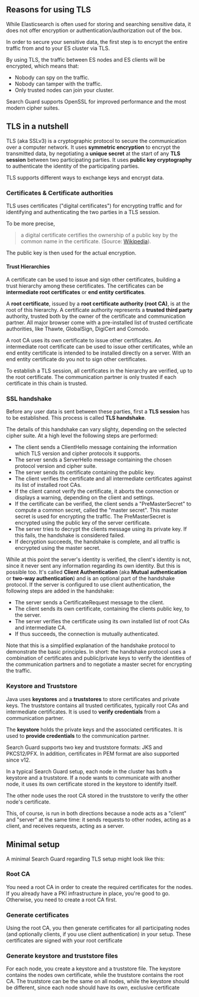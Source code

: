 <!---
Copryight 2017 floragunn UG (haftungsbeschränkt)
-->

## Reasons for using TLS

While Elasticsearch is often used for storing and searching sensitive data, it does not offer encryption or authentication/authorization out of the box.

In order to secure your sensitive data, the first step is to encrypt the entire traffic from and to your ES cluster via TLS.

By using TLS, the traffic between ES nodes and ES clients will be encrypted, which means that:

* Nobody can spy on the traffic.
* Nobody can tamper with the traffic.
* Only trusted nodes can join your cluster.

Search Guard supports OpenSSL for improved performance and the most modern cipher suites.

## TLS in a nutshell

TLS (aka SSLv3) is a cryptographic protocol to secure the communication over a computer network. It uses **symmetric encryption** to encrypt the transmitted data, by negotiating a **unique secret** at the start of any **TLS session** between two participating parties. It uses **public key cryptography** to authenticate the identity of the participating parties.

TLS supports different ways to exchange keys and encrypt data. 

### Certificates & Certificate authorities

TLS uses certificates ("digital certificates") for encrypting traffic and for identifying and authenticating the two parties in a TLS session. 

To be more precise, 
> a digital certificate certifies the ownership of a public key by the common name in the certificate. 
(Source: [Wikipedia](https://en.wikipedia.org/wiki/Transport_Layer_Security#Digital_certificates)).

The public key is then used for the actual encryption.

#### Trust Hierarchies

A certificate can be used to issue and sign other certificates, building a trust hierarchy among these certificates. The certificates can be **intermediate root certificates** or **end entity certificates**.

A **root certificate**, issued by a **root certificate authority (root CA)**, is at the root of this hierarchy. A certificate authority represents a **trusted third party** authority, trusted both by the owner of the certificate and communication partner. All major browser come with a pre-installed list of trusted certificate authorities, like Thawte, GlobalSign, DigiCert and Comodo.

A root CA uses its own certificate to issue other certificates. An intermediate root certificate can be used to issue other certificates, while an end entity certificate is intended to be installed directly on a server. With an end entity certificate do you not to sign other certificates.

To establish a TLS session, all certificates in the hierarchy are verified, up to the root certificate. The communication partner is only trusted if each certificate in this chain is trusted.

### SSL handshake

Before any user data is sent between these parties, first a **TLS session** has to be established. This process is called **TLS handshake**.

The details of this handshake can vary slighty, depending on the selected cipher suite. At a high level the following steps are performed:

* The client sends a ClientHello message containing the information which TLS version and cipher protocols it supports.
* The server sends a ServerHello message containing the chosen protocol version and cipher suite.
* The server sends its certificate containing the public key.
* The client verifies the certificate and all intermediate certificates against its list of installed root CAs.
* If the client cannot verify the certificate, it aborts the connection or displays a warning, depending on the client and settings.
* If the certificate can be verified, the client sends a "PreMasterSecret" to compute a common secret, called the "master secret". This master secret is used for encrypting the traffic. The PreMasterSecret is encrypted using the public key of the server certificate.
* The server tries to decrypt the clients message using its private key. If this fails, the handshake is considered failed.
* If decryption succeeds, the handshake is complete, and all traffic is encrypted using the master secret.

While at this point the server's identity is verified, the client's identity is not, since it never sent any information regarding its own identity. But this is possible too.  It's called **Client Authentication** (aka **Mutual authentication** or **two-way authentication**) and is an optional part of the handshake protocol. If the server is configured to use client authentication, the following steps are added in the handshake:

* The server sends a CertificateRequest message to the client.
* The client sends its own certificate, containing the clients public key, to the server.
* The server verifies the certificate using its own installed list of root CAs and intermediate CA.
* If thus succeeds, the connection is mutually authenticated.

Note that this is a simplified explanation of the handshake protocol to demonstrate the basic principles. In short: the handshake protocol uses a combination of certificates and public/private keys to verify the identities of the communication partners and to negotiate a master secret for encrypting the traffic.

### Keystore and Truststore

Java uses **keystores** and a **truststores** to store certificates and private keys. The truststore contains all trusted certificates, typically root CAs and intermediate certificates. It is used to **verify credentials** from a communication partner.

The **keystore** holds the private keys and the associated certificates. It is used to **provide credentials** to the communication partner.

Search Guard supports two key and truststore formats: JKS and PKCS12/PFX. In addition, certificates in PEM format are also supported since v12.

In a typical Search Guard setup, each node in the cluster has both a keystore and a truststore. If a node wants to communicate with another node, it uses its own certificate stored in the keystore to identify itself.

The other node uses the root CA stored in the truststore to verify the other node's certificate.

This, of course, is run in both directions because a node acts as a "client" and "server" at the same time: it sends requests to other nodes, acting as a client, and receives requests, acting as a server.

## Minimal setup

A minimal Search Guard regarding TLS setup might look like this:

### Root CA

You need a root CA in order to create the required certificates for the nodes. If you already have a PKI infrastructure in place, you're good to go. Otherwise, you need to create a root CA first.

### Generate certificates

Using the root CA, you then generate certificates for all participating nodes (and optionally clients, if you use client authentication) in your setup. These certificates are signed with your root certificate

### Generate keystore and truststore files

For each node, you create a keystore and a truststore file. The keystore contains the nodes own certificate, while the truststore contains the root CA. The truststore can be the same on all nodes, while the keystore should be different, since each node should have its own, exclusive certificate
